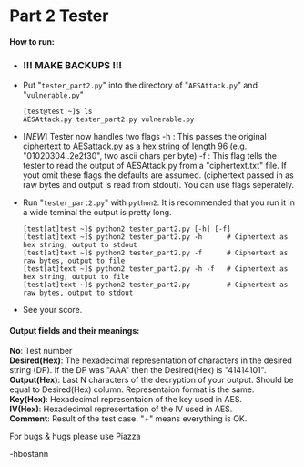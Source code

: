 # Part 2 Tester

#### How to run:
  + ### !!! MAKE BACKUPS !!!
  + Put "`tester_part2.py`" into the directory of "`AESAttack.py`" and "`vulnerable.py`"
  
  	 	[test@test ~]$ ls
        AESAttack.py tester_part2.py vulnerable.py
  + [*NEW*] Tester now handles two flags
    -h : This passes the original ciphertext to AESattack.py as a hex string of length 96 (e.g. "01020304..2e2f30", two ascii chars per byte)
    -f : This flag tells the tester to read the output of AESAttack.py from a "ciphertext.txt" file.
    If yout omit these flags the defaults are assumed. (ciphertext passed in as raw bytes and output is read from stdout).
    You can use flags seperately.
  + Run "`tester_part2.py`" with `python2`. It is recommended that you run it in a wide teminal
  the output is pretty long.
  
        [test[at]test ~]$ python2 tester_part2.py [-h] [-f]
        [test[at]text ~]$ python2 tester_part2.py -h      # Ciphertext as hex string, output to stdout
        [test[at]text ~]$ python2 tester_part2.py -f      # Ciphertext as raw bytes, output to file
        [test[at]text ~]$ python2 tester_part2.py -h -f   # Ciphertext as hex string, output to file
        [test[at]text ~]$ python2 tester_part2.py         # Ciphertext as raw bytes, output to stdout

  + See your score.

#### Output fields and their meanings:
<b>No</b>: Test number  
<b>Desired(Hex)</b>: The hexadecimal representation of characters in the desired string (DP).
If the DP was "AAA" then the Desired(Hex) is "41414101".  
<b>Output(Hex)</b>: Last N characters of the decryption of your output. Should be equal to Desired(Hex) column. Representaion format is the same.  
<b>Key(Hex)</b>: Hexadecimal representaion of the key used in AES.  
<b>IV(Hex)</b>: Hexadecimal representation of the IV used in AES.  
<b>Comment</b>: Result of the test case. "+" means everything is OK.  

For bugs & hugs please use Piazza

-hbostann


